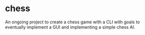 # chess

An ongoing project to create a chess game with a CLI with goals to eventually implement a GUI and implementing a simple chess AI.  